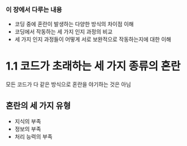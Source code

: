 ### 이 장에서 다루는 내용
- 코딩 중에 혼란이 발생하는 다양한 방식의 차이점 이해
- 코딩에서 작동하는 세 가지 인지 과정의 비교
- 세 가지 인지 과정들이 어떻게 서로 보완적으로 작동하는지에 대한 이해

# 1.1 코드가 초래하는 세 가지 종류의 혼란
모든 코드가 다 같은 방식으로 혼란을 야기하는 것은 아님

## 혼란의 세 가지 유형
- 지식의 부족
- 정보의 부족
- 처리 능력의 부족


